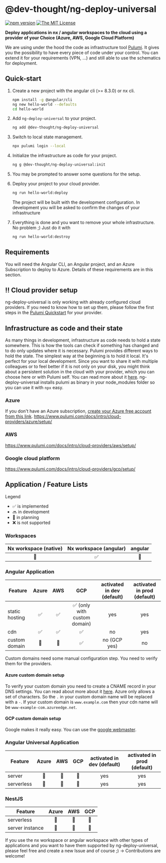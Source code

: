 # @dev-thought/ng-deploy-universal

[![npm version](https://badge.fury.io/js/%40dev-thought%2Fng-deploy-universal.svg)](https://www.npmjs.com/package/@dev-thought/ng-deploy-universal)
[![The MIT License](https://img.shields.io/badge/license-MIT-orange.svg?color=blue&style=flat-square)](http://opensource.org/licenses/MIT)

**Deploy applications in nx / angular workspaces to the cloud using a provider of your Choice (Azure, AWS, Google Cloud Platform)**

We are using under the hood the code as infrastructure tool [Pulumi](https://www.pulumi.com/). It gives you the possibility to have every piece of code under your control. You can extend it for your requirements (VPN, ...) and still able to use the schematics for deployment.

## Quick-start <a name="quickstart"></a>

1. Create a new project with the angular cli (>= 8.3.0) or nx cli.

   ```sh
   npm install -g @angular/cli
   ng new hello-world --defaults
   cd hello-world
   ```

1. Add `ng-deploy-universal` to your project.

   ```sh
   ng add @dev-thought/ng-deploy-universal
   ```

1. Switch to local state management.

   ```sh
   npx pulumi login --local
   ```

1. Initialize the infrastructure as code for your project.

   ```sh
   ng g @dev-thought/ng-deploy-universal:init
   ```

1. You may be prompted to answer some questions for the setup.

1. Deploy your project to your cloud provider.

   ```sh
   ng run hello-world:deploy
   ```

   The project will be built with the development configuration.
   In development you will be asked to confirm the changes of your infrastructure

1. Everything is done and you want to remove your whole infrastructure. No problem ;) Just do it with

   ```sh
   ng run hello-world:destroy
   ```

## Requirements

You will need the Angular CLI, an Angular project, and an Azure Subscription to deploy to Azure. Details of these requirements are in this section.

## :bangbang: Cloud provider setup

ng-deploy-universal is only working with already configured cloud providers. If you need to know how to set up them, please follow the first steps in the [Pulumi Quickstart](https://www.pulumi.com/docs/get-started/) for your provider.

## Infrastructure as code and their state

As many things in development, infrastructure as code needs to hold a state somewhere. This is how the tools can check if something has changed and to do only updates where it is necessary. Pulumi provides different ways to hold the state.
The simplest way at the beginning is to hold it local. It's perfect for your local development. Since you want to share it with multiple colleagues or to feel better if it is not only on your disk, you might think about a persistent solution in the cloud with your provider, which you can choose here or with Pulumi self. You can read more about it [here](https://www.pulumi.com/docs/reference/cli/pulumi_login/).
ng-deploy-universal installs pulumi as binary in your node_modules folder so you can use it with `npx` easy.

### Azure

If you don't have an Azure subscription, [create your Azure free account from this link](https://azure.microsoft.com/en-us/free/?WT.mc_id=ng_deploy_azure-github-cxa).
https://www.pulumi.com/docs/intro/cloud-providers/azure/setup/

### AWS

https://www.pulumi.com/docs/intro/cloud-providers/aws/setup/

### Google cloud platform

https://www.pulumi.com/docs/intro/cloud-providers/gcp/setup/

## Application / Feature Lists

Legend

- :white_check_mark: is implemented
- :soon: in development
- :calendar: in planning
- :x: is not supported

### Workspaces

| Nx workspace (native) | Nx workspace (angular) |  angular   |
| :-------------------: | :--------------------: | :--------: |
|      :calendar:       |   :white_check_mark:   | :calendar: |

### Angular Application

| Feature        |       Azure        |        AWS         |                     GCP                      | activated in dev (default) | activated in prod (default) |
| -------------- | :----------------: | :----------------: | :------------------------------------------: | :------------------------: | :-------------------------: |
| static hosting | :white_check_mark: | :white_check_mark: | :white_check_mark: (only with custom domain) |            yes             |             yes             |
| cdn            | :white_check_mark: | :white_check_mark: |              :white_check_mark:              |             no             |             yes             |
| custom domain  |     :calendar:     |     :calendar:     |              :white_check_mark:              |        no (GCP yes)        |             no              |

Custom domains need some manual configuration step. You need to verify them for the providers.

#### Azure custom domain setup

To verify your custom domain you need to create a CNAME record in your DNS settings. You can read about more about it [here](https://docs.microsoft.com/en-us/azure/cdn/cdn-map-content-to-custom-domain#map-the-permanent-custom-domain).
Azure only allows a set of characters. So the `.` in your custom domain name will be replaced with a `-`. If your custom domain is `www.example.com` then your cdn name will be `www-example-com.azureedge.net`.

#### GCP custom domain setup

Google makes it really easy. You can use the [google webmaster](https://www.google.com/webmasters/verification/home).

### Angular Universal Application

| Feature    |   Azure    |    AWS     |    GCP     | activated in dev (default) | activated in prod (default) |
| ---------- | :--------: | :--------: | :--------: | :------------------------: | :-------------------------: |
| server     | :calendar: | :calendar: | :calendar: |            yes             |             yes             |
| serverless | :calendar: | :calendar: | :calendar: |            yes             |             yes             |

### NestJS

| Feature         |   Azure    |    AWS     |    GCP     |
| --------------- | :--------: | :--------: | :--------: |
| serverless      | :calendar: | :calendar: | :calendar: |
| server instance | :calendar: | :calendar: | :calendar: |

If you use the nx workspace or angular workspace with other types of applications and you want to have them supported by ng-deploy-universal, please feel free and create a new Issue and of course ;) -> Contributions are welcome!
